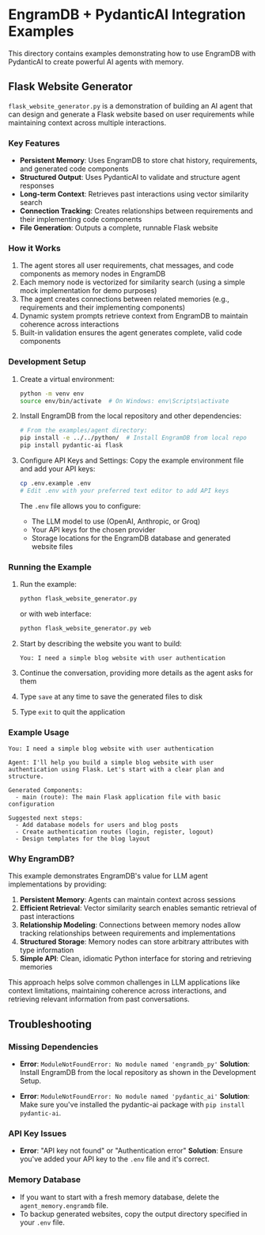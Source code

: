 # EngramDB + PydanticAI Integration Examples

This directory contains examples demonstrating how to use EngramDB with PydanticAI to create powerful AI agents with memory.

## Flask Website Generator

`flask_website_generator.py` is a demonstration of building an AI agent that can design and generate a Flask website based on user requirements while maintaining context across multiple interactions.

### Key Features

- **Persistent Memory**: Uses EngramDB to store chat history, requirements, and generated code components
- **Structured Output**: Uses PydanticAI to validate and structure agent responses
- **Long-term Context**: Retrieves past interactions using vector similarity search
- **Connection Tracking**: Creates relationships between requirements and their implementing code components
- **File Generation**: Outputs a complete, runnable Flask website

### How it Works

1. The agent stores all user requirements, chat messages, and code components as memory nodes in EngramDB
2. Each memory node is vectorized for similarity search (using a simple mock implementation for demo purposes)
3. The agent creates connections between related memories (e.g., requirements and their implementing components)
4. Dynamic system prompts retrieve context from EngramDB to maintain coherence across interactions
5. Built-in validation ensures the agent generates complete, valid code components

### Development Setup

1. Create a virtual environment:
   ```bash
   python -m venv env
   source env/bin/activate  # On Windows: env\Scripts\activate
   ```

2. Install EngramDB from the local repository and other dependencies:
   ```bash
   # From the examples/agent directory:
   pip install -e ../../python/  # Install EngramDB from local repo
   pip install pydantic-ai flask
   ```

3. Configure API Keys and Settings:
   Copy the example environment file and add your API keys:
   ```bash
   cp .env.example .env
   # Edit .env with your preferred text editor to add API keys
   ```

   The `.env` file allows you to configure:
   - The LLM model to use (OpenAI, Anthropic, or Groq)
   - Your API keys for the chosen provider
   - Storage locations for the EngramDB database and generated website files

### Running the Example

1. Run the example:
   ```bash
   python flask_website_generator.py
   ```

   or with web interface:
   ```bash
   python flask_website_generator.py web
   ```

3. Start by describing the website you want to build:
   ```
   You: I need a simple blog website with user authentication
   ```

4. Continue the conversation, providing more details as the agent asks for them

5. Type `save` at any time to save the generated files to disk

6. Type `exit` to quit the application

### Example Usage

```
You: I need a simple blog website with user authentication

Agent: I'll help you build a simple blog website with user authentication using Flask. Let's start with a clear plan and structure.

Generated Components:
  - main (route): The main Flask application file with basic configuration

Suggested next steps:
  - Add database models for users and blog posts
  - Create authentication routes (login, register, logout)
  - Design templates for the blog layout
```

### Why EngramDB?

This example demonstrates EngramDB's value for LLM agent implementations by providing:

1. **Persistent Memory**: Agents can maintain context across sessions
2. **Efficient Retrieval**: Vector similarity search enables semantic retrieval of past interactions
3. **Relationship Modeling**: Connections between memory nodes allow tracking relationships between requirements and implementations
4. **Structured Storage**: Memory nodes can store arbitrary attributes with type information
5. **Simple API**: Clean, idiomatic Python interface for storing and retrieving memories

This approach helps solve common challenges in LLM applications like context limitations, maintaining coherence across interactions, and retrieving relevant information from past conversations.

## Troubleshooting

### Missing Dependencies
- **Error**: `ModuleNotFoundError: No module named 'engramdb_py'`
  **Solution**: Install EngramDB from the local repository as shown in the Development Setup.

- **Error**: `ModuleNotFoundError: No module named 'pydantic_ai'`
  **Solution**: Make sure you've installed the pydantic-ai package with `pip install pydantic-ai`.

### API Key Issues
- **Error**: "API key not found" or "Authentication error"
  **Solution**: Ensure you've added your API key to the `.env` file and it's correct.

### Memory Database
- If you want to start with a fresh memory database, delete the `agent_memory.engramdb` file.
- To backup generated websites, copy the output directory specified in your `.env` file.